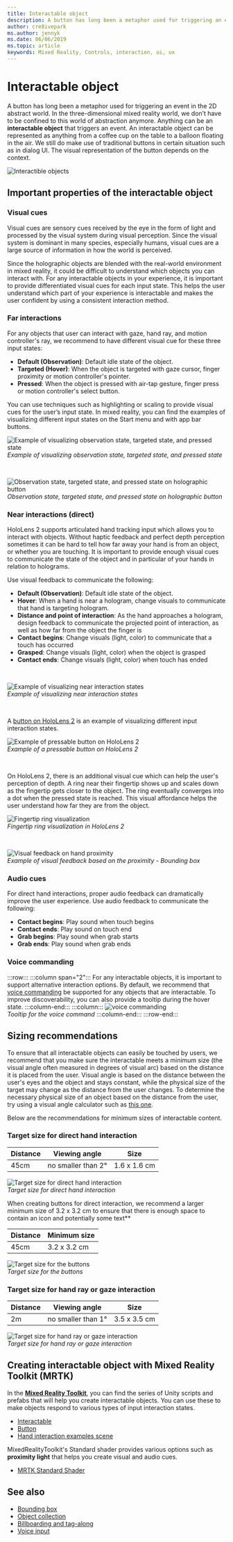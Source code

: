 ```yaml
---
title: Interactable object
description: A button has long been a metaphor used for triggering an event in the 2D abstract world. In the three-dimensional mixed reality world, we don’t have to be confined to this world of abstraction anymore.
author: cre8ivepark
ms.author: jennyk
ms.date: 06/06/2019
ms.topic: article
keywords: Mixed Reality, Controls, interaction, ui, ux
---
```




# Interactable object

A button has long been a metaphor used for triggering an event in the 2D abstract world. In the three-dimensional mixed reality world, we don’t have to be confined to this world of abstraction anymore. Anything can be an **interactable object** that triggers an event. An interactable object can be represented as anything from a coffee cup on the table to a balloon floating in the air. We still do make use of traditional buttons in certain situation such as in dialog UI. The visual representation of the button depends on the context.

![Interactible objects](images/InteractableExamples.png)


## Important properties of the interactable object

### Visual cues

Visual cues are sensory cues received by the eye in the form of light and processed by the visual system during visual perception. Since the visual system is dominant in many species, especially humans, visual cues are a large source of information in how the world is perceived.

Since the holographic objects are blended with the real-world environment in mixed reality, it could be difficult to understand which objects you can interact with. For any interactable objects in your experience, it is important to provide differentiated visual cues for each input state. This helps the user understand which part of your experience is interactable and makes the user confident by using a consistent interaction method.

### Far interactions

For any objects that user can interact with gaze, hand ray, and motion controller's ray, we recommend to have different visual cue for these three input states:
* **Default (Observation)**: Default idle state of the object.
* **Targeted (Hover)**: When the object is targeted with gaze cursor, finger proximity or motion controller's pointer.
* **Pressed**: When the object is pressed with air-tap gesture, finger press or motion controller's select button.

You can use techniques such as highlighting or scaling to provide visual cues for the user’s input state. In mixed reality, you can find the examples of visualizing different input states on the Start menu and with app bar buttons. 

![Example of visualizing observation state, targeted state, and pressed state](images/640px-interactibleobject-states.png)<br>
*Example of visualizing observation state, targeted state, and pressed state*

<br>

![Observation state, targeted state, and pressed state on holographic button](images/MRTK_InteractableState.png)<br>
*Observation state, targeted state, and pressed state on holographic button*

### Near interactions (direct) 

HoloLens 2 supports articulated hand tracking input which allows you to interact with objects. Without haptic feedback and perfect depth perception sometimes it can be hard to tell how far away your hand is from an object, or whether you are touching. It is important to provide enough visual cues to communicate the state of the object and in particular of your hands in relation to holograms.

Use visual feedback to communicate the following:
* **Default (Observation)**: Default idle state of the object.
* **Hover**: When a hand is near a hologram, change visuals to communicate that hand is targeting hologram. 
* **Distance and point of interaction**: As the hand approaches a hologram, design feedback to communicate the projected point of interaction, as well as how far from the object the finger is
* **Contact begins**: Change visuals (light, color) to communicate that a touch has occurred
* **Grasped**: Change visuals (light, color) when the object is grasped
* **Contact ends**: Change visuals (light, color) when touch has ended

<br>

![Example of visualizing near interaction states](images/640px-interactibleobject-states-near.jpg)<br>
*Example of visualizing near interaction states*

<br>

A [button on HoloLens 2](https://microsoft.github.io/MixedRealityToolkit-Unity/Documentation/README_Button.html) is an example of visualizing different input interaction states.

![Example of pressable button on HoloLens 2](images/640px-interactibleobject-pressablebutton-650px2.jpg)<br>
*Example of a pressable button on HoloLens 2*

<br>

On HoloLens 2, there is an additional visual cue which can help the user's perception of depth. A ring near their fingertip shows up and scales down as the fingertip gets closer to the object. The ring eventually converges into a dot when the pressed state is reached. This visual affordance helps the user understand how far they are from the object.

![Fingertip ring visualization](images/640px-interactibleobject-pressablebutton-650px3.jpg)<br>
*Fingertip ring visualization in HoloLens 2*

<br>

![Visual feedback on hand proximity](images/HoloLens2_Proximity.gif)<br>
*Example of visual feedback based on the proximity - Bounding box*


### Audio cues

For direct hand interactions, proper audio feedback can dramatically improve the user experience. Use audio feedback to communicate the following:
* **Contact begins**: Play sound when touch begins
* **Contact ends**: Play sound on touch end
* **Grab begins**: Play sound when grab starts
* **Grab ends**: Play sound when grab ends


### Voice commanding

:::row:::
    :::column span="2":::
        For any interactable objects, it is important to support alternative interaction options. By default, we recommend that [voice commanding](voice-design.md) be supported for any objects that are interactable. To improve discoverability, you can also provide a tooltip during the hover state.
    :::column-end:::
        :::column:::
       ![voice commanding](images/640px-interactibleobject-voicecommand.jpg)<br>
       *Tooltip for the voice command*
    :::column-end:::
:::row-end:::


## Sizing recommendations 

To ensure that all interactable objects can easily be touched by users, we recommend that you make sure the interactable meets a minimum size (the visual angle often measured in degrees of visual arc) based on the distance it is placed from the user. Visual angle is based on the distance between the user's eyes and the object and stays constant, while the physical size of the target may change as the distance from the user changes. To determine the necessary physical size of an object based on the distance from the user, try using a visual angle calculator such as [this one](http://elvers.us/perception/visualAngle/).

Below are the recommendations for minimum sizes of interactable content.


### Target size for direct hand interaction
| Distance | Viewing angle | Size |
|---------|---------|---------|
| 45cm  | no smaller than 2° | 1.6 x 1.6 cm |

![Target size for direct hand interaction](images/TargetSizingNear.jpg)<br>
*Target size for direct hand interaction*

When creating buttons for direct interaction, we recommend a larger minimum size of 3.2 x 3.2 cm to ensure that there is enough space to contain an icon and potentially some text**

| Distance | Minimum size |
|---------|---------|
| 45cm  | 3.2 x 3.2 cm |

![Target size for the buttons](images/TargetSizingButtons.png)<br>
*Target size for the buttons*


### Target size for hand ray or gaze interaction
| Distance | Viewing angle | Size |
|---------|---------|---------|
| 2m  | no smaller than 1° | 3.5 x 3.5 cm |

![Target size for hand ray or gaze interaction](images/TargetSizingFar.jpg)<br>
*Target size for hand ray or gaze interaction*


## Creating interactable object with Mixed Reality Toolkit (MRTK)

In the **[Mixed Reality Toolkit](https://github.com/Microsoft/MixedRealityToolkit-Unity)**, you can find the series of Unity scripts and prefabs that will help you create interactable objects. You can use these to make objects respond to various types of input interaction states.

* [Interactable](https://microsoft.github.io/MixedRealityToolkit-Unity/Documentation/README_Interactable.html)
* [Button](https://microsoft.github.io/MixedRealityToolkit-Unity/Documentation/README_Button.html)
* [Hand interaction examples scene](https://github.com/microsoft/MixedRealityToolkit-Unity/blob/mrtk_release/Documentation/README_HandInteractionExamples.md)

MixedRealityToolkit's Standard shader provides various options such as **proximity light** that helps you create visual and audio cues.
* [MRTK Standard Shader](https://github.com/microsoft/MixedRealityToolkit-Unity/blob/mrtk_development/Documentation/README_MRTKStandardShader.md)


## See also

* [Bounding box](app-bar-and-bounding-box.md)
* [Object collection](object-collection.md)
* [Billboarding and tag-along](billboarding-and-tag-along.md)
* [Voice input](voice-input.md)
